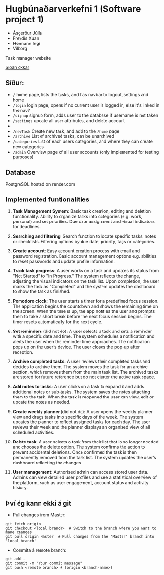 # Hugbúnaðarverkefni 1 (Software project 1)

- Ásgerður Júlía
- Freydís Xuan
- Hermann Ingi
- Vilborg

Task manager website

[Síðan okkar](https://hugboverkefni1.onrender.com)


## Síður:

- `/` home page, lists the tasks, and has navbar to logout, settings and home
- `/login` login page, opens if no current user is logged in, else it's linked in the nav?
- `/signup` signup form, adds user to the database if username is not taken
- `/settings` update all user attributes, and delete account
-
- `/newTask` Create new task, and add to the `/home` page
- `/archive` List of archived tasks, can be unarchived
- `/categories` List of each users categories, and where they can create new categories
- `/admin` Overview page of all user accounts (only implemented for testing purposes)

## Database

PostgreSQL hosted on render.com


## Implemented funtionalities

1. **Task Management System**: Basic task creation, editing and deletion functionality. Ability to organize tasks into categories (e.g. work, personal) and set priorities. Due date assignment and visual indicators for deadlines.
2. **Searching and filtering**: Search function to locate specific tasks, notes or checklists. Filtering options by due date, priority, tags or categories.
3. **Create account**: Easy account creation process with email and password registration. Basic account management options e.g. abilities to reset passwords and update profile information.


1. **Track task progress**:
   A user works on a task and updates its status from "Not Started" to "In Progress." The system reflects the change, adjusting the visual indicators on the task list. Upon completion, the user marks the task as "Completed" and the system updates the dashboard to show the task as finished.
2. **Pomodoro clock**:
   The user starts a timer for a predefined focus session. The application begins the countdown and shows the remaining time on the screen. When the time is up, the app notifies the user and prompts them to take a short break before the next focus session begins. The timer resets automatically for the next cycle.
3. **Set reminders** (did not do):
   A user selects a task and sets a reminder with a specific date and time. The system schedules a notification and alerts the user when the reminder time approaches. The notification pops up on the user’s device. The user closes the pop-up after reception.
4. **Archive completed tasks**:
   A user reviews their completed tasks and decides to archive them. The system	moves the task for an archive section, which removes them from the main task list. The archived tasks are stored for future reference but do not clutter the active task space.
5. **Add notes to tasks**:
   A user clicks on a task to expand it and adds additional notes or sub-tasks. The system saves the notes attaching them to the task. When the task is reopened the user can view, edit or update the notes as needed.
6. **Create weekly planner** (did not do): 
   A user opens the weekly planner view and drags tasks into specific days of the week. The system updates the planner to reflect assigned tasks for each day. The user reviews their week and the planner displays an organized view of all scheduled activities.
7. **Delete task**:
   A user selects a task from their list that is no longer needed and chooses the delete option. The system confirms the action to prevent accidental deletions. Once confirmed the task is then permanently removed from the task list. The system updates the user’s dashboard reflecting the changes.
8. **User management**:
   Authorised admin can access stored user data. Admins can view detailed user profiles and see a statistical overview of the platform, such as user engagement, account status and activity history.


## Því ég kann ekki á git

- Pull changes from Master:
```
git fetch origin
git checkout <local branch>  # Switch to the branch where you want to make changes
git pull origin Master  # Pull changes from the 'Master' branch into 'local branch'
```

- Commita á remote branch:

```
git add .
git commit -m "Your commit message"
git push <remote branch> # (origin <branch-name>)
```